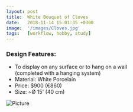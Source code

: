 ```yaml
---
layout: post
title:  White Bouquet of Cloves
date:   2018-11-14 15:01:35 +0300
image:  '/images/Cloves.jpg'
tags:   [workflow, hobby, study]
---
```

### Design Features:
* To display on any surface or to hang on a wall <br>(completed with a hanging system)
* Material: White Porcelain 
* Price: $900 (€860)
* Size: ~Ø 15' (40 cm)



![Picture]({{site.baseurl}}/images/Cloveslang2.jpg)